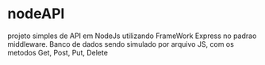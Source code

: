 # nodeAPI
projeto simples de API em NodeJs utilizando FrameWork Express no padrao middleware.
Banco de dados sendo simulado por arquivo JS, com os metodos Get, Post, Put, Delete
